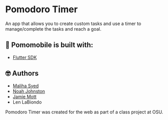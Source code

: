 # Pomodoro Timer

An app that allows you to create custom tasks and use a timer to manage/complete the tasks and reach a goal.

## :hammer: Pomomobile is built with:
- [Flutter SDK](https://www.flutter.com/)

## 🤓 Authors
- [Maliha Syed](https://github.com/maldz3)
- [Noah Johnston](https://github.com/NDJ-1701)
- [Jamie Mott](https://github.com/jamiemott)
- Len LaBiondo

Pomodoro Timer was created for the web as part of a class project at OSU.
